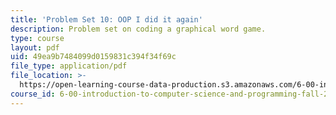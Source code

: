 ```yaml
---
title: 'Problem Set 10: OOP I did it again'
description: Problem set on coding a graphical word game.
type: course
layout: pdf
uid: 49ea9b7484099d0159831c394f34f69c
file_type: application/pdf
file_location: >-
  https://open-learning-course-data-production.s3.amazonaws.com/6-00-introduction-to-computer-science-and-programming-fall-2008/49ea9b7484099d0159831c394f34f69c_pset10.pdf
course_id: 6-00-introduction-to-computer-science-and-programming-fall-2008
---
```

